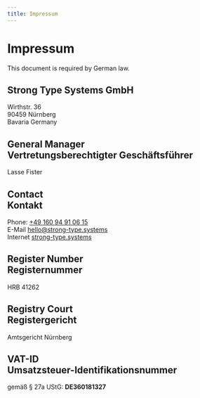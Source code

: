 ```yaml
---
title: Impressum
---
```


# Impressum

This document is required by German law.

<h2>Strong Type Systems GmbH</h2>
<p class="adr">
    <span class="street-address">Wirthstr. 36</span><br />
    <span class="postal-code">90459</span> <span class="locality">Nürnberg</span><br />
    <span class="region">Bavaria</span>
    <span class="country-name">Germany</span>
</p>

<h2>General Manager<br />Vertretungsberechtigter Geschäftsführer</h2>
<p>
    <span class="ceo">Lasse Fister</span>
</p>

<h2>Contact<br />Kontakt</h2>
<p class="contact">
    <span class="phone">Phone: <a href="tel:+4916094910615">+49 160 94 91 06 15</a><span><br />
    <span class="mail">E-Mail <a class="email" href="mailto:hello@strong-type.systems">hello@strong-type.systems</a></span><br />
    <span class="web">Internet <a href="https://strong-type.systems">strong-type.systems</a></span><br />
</p>

<h2>Register Number<br />Registernummer</h2>
<p>
    <span class="hrb">HRB 41262</span>
</p>

<h2>Registry Court<br />Registergericht</h2>
<p>
    <span class="reg-court">Amtsgericht Nürnberg</span>
</p>

<h2>VAT-ID<br />Umsatzsteuer-Identifikationsnummer</h2>
<p>
    <span class="vat-id">gemäß § 27a UStG: <strong>DE360181327</strong></span>
</p>
